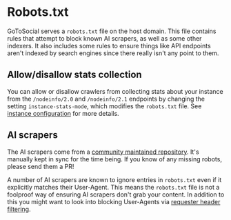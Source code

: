# Robots.txt

GoToSocial serves a `robots.txt` file on the host domain. This file contains rules that attempt to block known AI scrapers, as well as some other indexers. It also includes some rules to ensure things like API endpoints aren't indexed by search engines since there really isn't any point to them.

## Allow/disallow stats collection

You can allow or disallow crawlers from collecting stats about your instance from the `/nodeinfo/2.0` and `/nodeinfo/2.1` endpoints by changing the setting `instance-stats-mode`, which modifies the `robots.txt` file. See [instance configuration](../configuration/instance.md) for more details.

## AI scrapers

The AI scrapers come from a [community maintained repository][airobots]. It's manually kept in sync for the time being. If you know of any missing robots, please send them a PR!

A number of AI scrapers are known to ignore entries in `robots.txt` even if it explicitly matches their User-Agent. This means the `robots.txt` file is not a foolproof way of ensuring AI scrapers don't grab your content. In addition to this you might want to look into blocking User-Agents via [requester header filtering](request_filtering_modes.md).

[airobots]: https://github.com/ai-robots-txt/ai.robots.txt/
